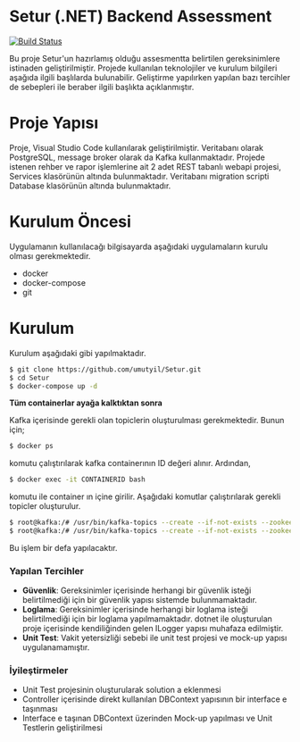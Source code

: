# Setur (.NET) Backend Assessment

[![Build Status](https://travis-ci.org/joemccann/dillinger.svg?branch=master)](https://travis-ci.org/joemccann/dillinger)

Bu proje Setur'un hazırlamış olduğu assesmentta belirtilen gereksinimlere istinaden geliştirilmiştir.
Projede kullanılan teknolojiler ve kurulum bilgileri aşağıda ilgili başlılarda bulunabilir. Geliştirme yapılırken yapılan bazı tercihler de sebepleri ile beraber ilgili başlıkta açıklanmıştır.

# Proje Yapısı

Proje, Visual Studio Code kullanılarak geliştirilmiştir. Veritabanı olarak PostgreSQL, message broker olarak da Kafka kullanmaktadır. 
Projede istenen rehber ve rapor işlemlerine ait 2 adet REST tabanlı webapi projesi, Services klasörünün altında bulunmaktadır.
Veritabanı migration scripti Database klasörünün altında bulunmaktadır.

# Kurulum Öncesi

Uygulamanın kullanılacağı bilgisayarda aşağıdaki uygulamaların kurulu olması gerekmektedir.

  - docker
  - docker-compose
  - git

# Kurulum

Kurulum aşağıdaki gibi yapılmaktadır.

```sh
$ git clone https://github.com/umutyil/Setur.git
$ cd Setur
$ docker-compose up -d
```
**Tüm containerlar ayağa kalktıktan sonra**

Kafka içerisinde gerekli olan topiclerin oluşturulması gerekmektedir. Bunun için;
```sh
$ docker ps
```
komutu çalıştırılarak kafka containerının ID değeri alınır. Ardından,
```sh
$ docker exec -it CONTAINERID bash 
```
komutu ile container ın içine girilir. Aşağıdaki komutlar çalıştırılarak gerekli topicler oluşturulur.
```sh
$ root@kafka:/# /usr/bin/kafka-topics --create --if-not-exists --zookeeper zookeeper:2181 --partitions 1 --replication-factor 1 --topic raporrequests
$ root@kafka:/# /usr/bin/kafka-topics --create --if-not-exists --zookeeper zookeeper:2181 --partitions 1 --replication-factor 1 --topic tamamlandi
```
Bu işlem bir defa yapılacaktır.

### Yapılan Tercihler

- **Güvenlik**: Gereksinimler içerisinde herhangi bir güvenlik isteği belirtilmediği için bir güvenlik yapısı sistemde bulunmamaktadır.
- **Loglama**: Gereksinimler içerisinde herhangi bir loglama isteği belirtilmediği için bir loglama yapılmamaktadır. dotnet ile oluşturulan proje içerisinde kendiliğinden gelen ILogger yapısı muhafaza edilmiştir.
- **Unit Test**: Vakit yetersizliği sebebi ile unit test projesi ve mock-up yapısı uygulanamamıştır.

### İyileştirmeler
- Unit Test projesinin oluşturularak solution a eklenmesi
- Controller içerisinde direkt kullanılan DBContext yapısının bir interface e taşınması
- Interface e taşınan DBContext üzerinden Mock-up yapılması ve Unit Testlerin geliştirilmesi

